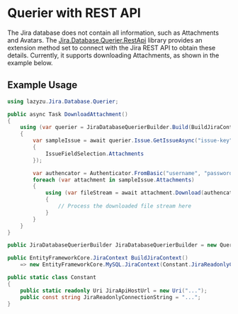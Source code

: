 # Querier with REST API

The Jira database does not contain all information, such as Attachments and Avatars.
The [Jira.Database.Querier.RestApi](../Jira.Database.Querier.RestApi/) library provides an extension method set to connect with the Jira REST API to obtain these details.
Currently, it supports downloading Attachments, as shown in the example below.

## Example Usage
```csharp
using lazyzu.Jira.Database.Querier;

public async Task DownloadAttachment()
{
    using (var querier = JiraDatabaseQuerierBuilder.Build(BuildJiraContext, null))
    {
        var sampleIssue = await querier.Issue.GetIssueAsync("issue-key", fields: new Issue.Contract.FieldKey[]
        {
            IssueFieldSelection.Attachments
        });

        var authencator = Authenticator.FromBasic("username", "password");
        foreach (var attachment in sampleIssue.Attachments)
        {
            using (var fileStream = await attachment.Download(authencator))
            {
                // Process the downloaded file stream here
            }
        }
    }
}

public JiraDatabaseQuerierBuilder JiraDatabaseQuerierBuilder = new Querier.JiraDatabaseQuerierBuilder(Constant.JiraApiHostUrl);

public EntityFrameworkCore.JiraContext BuildJiraContext()
    => new EntityFrameworkCore.MySQL.JiraContext(Constant.JiraReadonlyConnectionString);

public static class Constant
{
    public static readonly Uri JiraApiHostUrl = new Uri("...");
    public const string JiraReadonlyConnectionString = "...";
}
```
